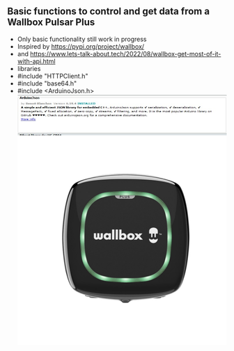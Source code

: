## Basic functions to control and get data from a Wallbox Pulsar Plus
* Only basic functionality still work in progress
* Inspired by https://pypi.org/project/wallbox/ 
* and https://www.lets-talk-about.tech/2022/08/wallbox-get-most-of-it-with-api.html
* libraries
* #include "HTTPClient.h"
* #include "base64.h"
* #include <ArduinoJson.h>
![text](https://github.com/krulkip/Wallbox-Pulsar-Plus/raw/main/ArduinoJson.jpg)
![text](https://github.com/krulkip/Wallbox-Pulsar-Plus/raw/main/WallboxPulsarPlus.jpg)
 
